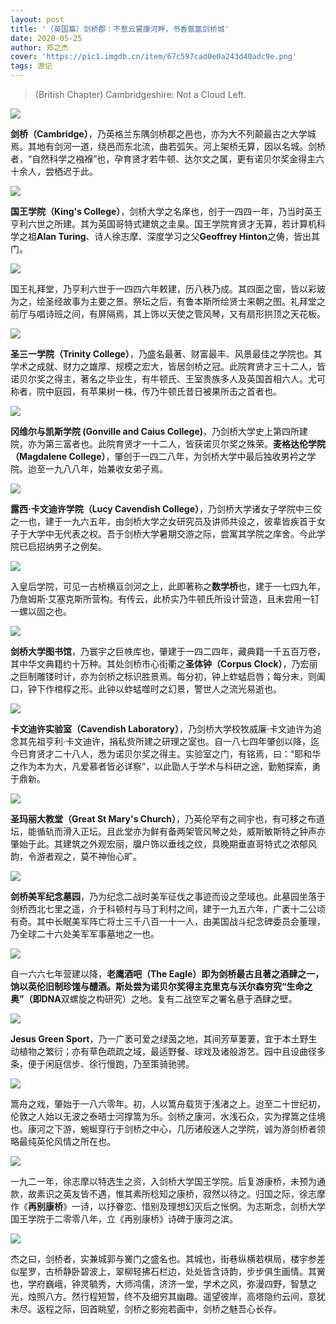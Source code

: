 ```yaml
---
layout: post
title: '（英国篇）剑桥郡：不惹云裳康河畔，书香氤氲剑桥城'
date: 2020-05-25
author: 郑之杰
cover: 'https://pic1.imgdb.cn/item/67c597cad0e0a243d40adc9e.png'
tags: 游记
---
```


> (British Chapter) Cambridgeshire: Not a Cloud Left.

![](https://pic1.imgdb.cn/item/67c597cad0e0a243d40adc9e.png)

**剑桥（Cambridge）**，乃英格兰东隅剑桥郡之邑也，亦为大不列颠最古之大学城焉。其地有剑河一道，绕邑而东北流，曲若弧矢。河上架桥无算，因以名城。剑桥者，“自然科学之襁褓”也，孕育贤才若牛顿、达尔文之属，更有诺贝尔奖金得主六十余人，尝栖迟于此。

![](https://pic1.imgdb.cn/item/67c062f7d0e0a243d4074807.png)

**国王学院（King's College）**，剑桥大学之名庠也，创于一四四一年，乃当时英王亨利六世之所建。其为英国哥特式建筑之圭臬。国王学院育贤才无算，若计算机科学之祖**Alan Turing**、诗人徐志摩、深度学习之父**Geoffrey Hinton**之俦，皆出其门。

![](https://pic1.imgdb.cn/item/67bdc3e8d0e0a243d4058ec8.png)

国王礼拜堂，乃亨利六世于一四四六年敕建，历八秩乃成。其四面之窗，皆以彩玻为之，绘圣经故事为主要之景。祭坛之后，有鲁本斯所绘贤士来朝之图。礼拜堂之前厅与唱诗班之间，有屏隔焉，其上饰以天使之管风琴，又有扇形拱顶之天花板。

![](https://pic1.imgdb.cn/item/67bdbd42d0e0a243d40578d9.png)

**圣三一学院（Trinity College）**，乃盛名最著、财富最丰、风景最佳之学院也。其学术之成就、财力之雄厚、规模之宏大，皆居剑桥之冠。此院育贤才三十二人，皆诺贝尔奖之得主，著名之毕业生，有牛顿氏、王室贵族多人及英国首相六人。尤可称者，院中庭园，有苹果树一株，传乃牛顿氏昔日被果所击之首者也。

![](https://pic1.imgdb.cn/item/67bc7900d0e0a243d403b0df.png)

**冈维尔与凯斯学院 (Gonville and Caius College)**，乃剑桥大学史上第四所建院，亦为第三富者也。此院育贤才一十二人，皆获诺贝尔奖之殊荣。**麦格达伦学院（Magdalene College）**，肇创于一四二八年，为剑桥大学中最后独收男衿之学院。迨至一九八八年，始兼收女弟子焉。

![](https://pic1.imgdb.cn/item/67bdc65cd0e0a243d4059338.png)

**露西·卡文迪许学院（Lucy Cavendish College）**，乃剑桥大学诸女子学院中三佼之一也，建于一九六五年，由剑桥大学之女研究员及讲师共设之，彼辈皆疾首于女子于大学中无代表之权。吾于剑桥大学暑期交游之际，尝寓其学院之庠舍。今此学院已启招纳男子之例矣。

![](https://pic1.imgdb.cn/item/67c05fdad0e0a243d407475f.png)

入皇后学院，可见一古桥横亘剑河之上，此即著称之**数学桥**也，建于一七四九年，乃詹姆斯·艾塞克斯所营构。有传云，此桥实乃牛顿氏所设计营造，且未尝用一钉一螺以固之也。

![](https://pic1.imgdb.cn/item/67bc71ead0e0a243d403ac98.png)

**剑桥大学图书馆**，乃寰宇之巨帙库也，肇建于一四二四年，藏典籍一千五百万卷，其中华文典籍约十万种。其处剑桥市心街衢之**圣体钟（Corpus Clock）**，乃宏丽之巨制雕镂时计，亦为剑桥之标识胜景焉。每分初，钟上蚱蜢启唇；每分末，则阖口，钟下作棺椁之形。此钟以蚱蜢噬时之幻景，警世人之流光易逝也。

![](https://pic1.imgdb.cn/item/67bc7020d0e0a243d403ac10.png)

**卡文迪许实验室（Cavendish Laboratory）**，乃剑桥大学校牧威廉·卡文迪许为追念其先祖亨利·卡文迪许，捐私赀所建之研理之室也。自一八七四年肇创以降，迄今已育贤才二十八人，悉为诺贝尔奖之得主。实验室之门，有铭焉，曰：“耶和华之作为本为大，凡爱慕者皆必详察”，以此勖人于学术与科研之途，勤勉探索，勇于鼎新。

![](https://pic1.imgdb.cn/item/67bc6f1ed0e0a243d403ab9b.png)

**圣玛丽大教堂（Great St Mary's Church）**，乃英伦罕有之祠宇也，有可移之布道坛，能循轨而滑入正坛。且此堂亦为鲜有备两架管风琴之处，威斯敏斯特之钟声亦肇始于此。其建筑之外观宏丽，牖户饰以垂线之纹，具晚期垂直哥特式之浓郁风韵，令游者观之，莫不神怡心旷。

![](https://pic1.imgdb.cn/item/67bdc2bcd0e0a243d4058ad9.png)

**剑桥美军纪念墓园**，乃为纪念二战时美军征伐之事迹而设之茔域也。此墓园坐落于剑桥西北七里之遥，介于科顿村与马丁利村之间，建于一九五六年，广袤十二公顷有奇。其中长眠美军阵亡将士三千八百一十一人，由美国战斗纪念碑委员会董理，乃全球二十六处美军军事墓地之一也。

![](https://pic1.imgdb.cn/item/67bc72f9d0e0a243d403acf0.png)

自一六六七年营建以降，**老鹰酒吧（The Eagle）**即为剑桥最古且著之酒肆之一，饷以英伦旧制珍馐与醴酒。斯处尝为诺贝尔奖得主克里克与沃尔森穷究“生命之奥”（即**DNA**双螺旋之构研究）之地。复有二战空军之署名悬于酒肆之壁。

![](https://pic1.imgdb.cn/item/67bb240bd0e0a243d402ae9a.png)

**Jesus Green Sport**，乃一广袤可爱之绿茵之地，其间芳草萋萋，宜于本土野生动植物之繁衍；亦有草色疏疏之域，最适野餐、球戏及诸般游艺。园中且设曲径多条，便于闲庭信步、徐行慢跑，乃至策骑驰骋。

![](https://pic1.imgdb.cn/item/67bb284dd0e0a243d402b2d7.png)

篙舟之戏，肇始于一八六零年。初，人以篙舟载货于浅渚之上。迨至二十世纪初，伦敦之人始以无波之泰晤士河撑篙为乐。剑桥之康河，水浅石众，实为撑篙之佳境也。康河之下游，蜿蜒穿行于剑桥之中心，几历诸般迷人之学院，诚为游剑桥者领略最纯英伦风情之所在也。

![](https://pic1.imgdb.cn/item/67c05c24d0e0a243d4074643.png)

一九二一年，徐志摩以特选生之资，入剑桥大学国王学院。后复游康桥，未预为通款，故素识之英友皆不遇，惟其素所稔知之康桥，寂然以待之。归国之际，徐志摩作《**再别康桥**》一诗，以抒眷恋、惜别及理想幻灭后之怅惘。为志斯念，剑桥大学国王学院于二零零八年，立《再别康桥》诗碑于康河之滨。

![](https://pic1.imgdb.cn/item/67c0610bd0e0a243d4074795.png)

杰之曰，剑桥者，实兼城郭与黉门之盛名也。其城也，街巷纵横若棋局，楼宇参差似星罗，古桥静卧碧波上，翠柳轻拂石栏边，处处皆含诗韵，步步俱生画情。其黉也，学府巍峨，钟灵毓秀，大师鸿儒，济济一堂，学术之风，弥漫四野，智慧之光，烛照八方。然行程短暂，终不及细穷其幽趣。遥望彼岸，高塔隐约云间，意犹未尽。返程之际，回首眺望，剑桥之影宛若画中，剑桥之魅吾心长存。

